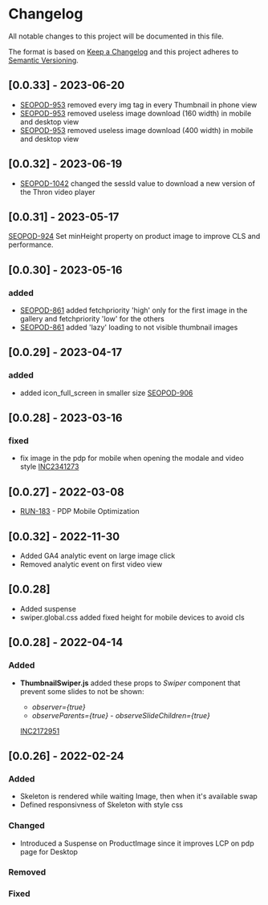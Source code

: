 <!-- @format -->

# Changelog

All notable changes to this project will be documented in this file.

The format is based on [Keep a Changelog](http://keepachangelog.com/en/1.0.0/)
and this project adheres to [Semantic Versioning](http://semver.org/spec/v2.0.0.html).

## [0.0.33] - 2023-06-20
- [SEOPOD-953](https://whirlpoolgtm.atlassian.net/browse/SEOPOD-953) removed every img tag in every Thumbnail in phone view
- [SEOPOD-953](https://whirlpoolgtm.atlassian.net/browse/SEOPOD-953) removed useless image download (160 width) in mobile and desktop view
- [SEOPOD-953](https://whirlpoolgtm.atlassian.net/browse/SEOPOD-953) removed useless image download (400 width) in mobile and desktop view

## [0.0.32] - 2023-06-19
- [SEOPOD-1042](https://whirlpoolgtm.atlassian.net/browse/SEOPOD-1042) changed the sessId value to download a new version of the Thron video player

## [0.0.31] - 2023-05-17
[SEOPOD-924](https://whirlpoolgtm.atlassian.net/browse/SEOPOD-924) Set minHeight property on product image to improve CLS and performance.

## [0.0.30] - 2023-05-16

### added

- [SEOPOD-861](https://whirlpoolgtm.atlassian.net/browse/SEOPOD-861) added fetchpriority 'high' only for the first image in the gallery and fetchpriority 'low' for the others
- [SEOPOD-861](https://whirlpoolgtm.atlassian.net/browse/SEOPOD-861) added 'lazy' loading to not visible thumbnail images

## [0.0.29] - 2023-04-17

### added

- added icon_full_screen in smaller size [SEOPOD-906](https://whirlpoolgtm.atlassian.net/browse/SEOPOD-906?atlOrigin=eyJpIjoiZDFlMWU0YmE0MGJjNDU2NWE1NWZiOGEzY2I0ZWQ2ZGYiLCJwIjoiaiJ9)

## [0.0.28] - 2023-03-16

### fixed

- fix image in the pdp for mobile when opening the modale and video style [INC2341273](https://whirlpool.service-now.com/nav_to.do?uri=incident.do?sys_id=37df03cac3992950d19bafdc7a013168)

## [0.0.27] - 2022-03-08

- [RUN-183](https://whirlpoolgtm.atlassian.net/browse/RUN-183) - PDP Mobile Optimization

## [0.0.32] - 2022-11-30

- Added GA4 analytic event on large image click
- Removed analytic event on first video view

## [0.0.28]

- Added suspense
- swiper.global.css added fixed height for mobile devices to avoid cls

## [0.0.28] - 2022-04-14

### Added

- **ThumbnailSwiper.js** added these props to _Swiper_ component that prevent some slides to not be shown:

  - _observer={true}_
  - _observeParents={true}_ - _observeSlideChildren={true}_

  [INC2172951](https://whirlpool.service-now.com/nav_to.do?uri=incident.do?sys_id=967832bd47764150c6415701e36d4347%26sysparm_view=RPTa6ccc9921bff3818cdf96397624bcba8)

## [0.0.26] - 2022-02-24

### Added

- Skeleton is rendered while waiting Image, then when it's available swap
- Defined responsivness of Skeleton with style css

### Changed

- Introduced a Suspense on ProductImage since it improves LCP on pdp page for Desktop

### Removed

### Fixed
